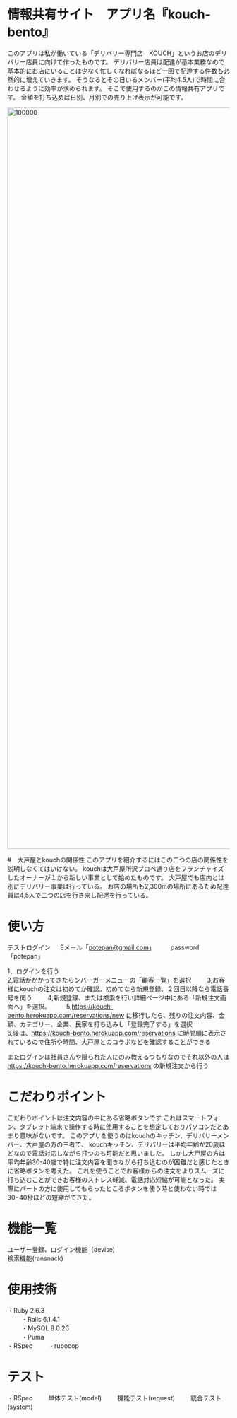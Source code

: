# 情報共有サイト　アプリ名『kouch-bento』
このアプリは私が働いている「デリバリー専門店　KOUCH」というお店のデリバリー店員に向けて作ったものです。
デリバリー店員は配達が基本業務なので基本的にお店にいることは少なく忙しくなればなるほど一回で配達する件数も必然的に増えていきます。
そうなるとその日いるメンバー(平均4.5人)で時間に合わせるように効率が求められます。
そこで使用するのがこの情報共有アプリです。
金額を打ち込めば日別、月別での売り上げ表示が可能です。

<img width="1678" alt="100000" src="https://user-images.githubusercontent.com/77727362/143256417-5da9d9f2-a6b9-43ce-bb8e-d94925c46555.png">

#　大戸屋とkouchの関係性
このアプリを紹介するにはこの二つの店の関係性を説明しなくてはいけない。
kouchは大戸屋所沢プロペ通り店をフランチャイズしたオーナーが１から新しい事業として始めたものです。
大戸屋でも店内とは別にデリバリー事業は行っている。
お店の場所も2,300mの場所にあるため配達員は4,5人で二つの店を行き来し配達を行っている。

# 使い方
テストログイン  　
Eメール「potepan@gmail.com」      　　
password「potepan」  

1、ログインを行う  
2,電話がかかってきたらンバーガーメニューの「顧客一覧」を選択    　　
3,お客様にkouchの注文は初めてか確認。初めてなら新規登録、２回目以降なら電話番号を伺う    　　
4,新規登録、または検索を行い詳細ページ中にある「新規注文画面へ」を選択。  　　
5,https://kouch-bento.herokuapp.com/reservations/new に移行したら、残りの注文内容、金額、カテゴリー、企業、民家を打ち込みし「登録完了する」を選択  
6,後は、https://kouch-bento.herokuapp.com/reservations に時間順に表示されているので住所や時間、大戸屋とのコラボなどを確認することができる  

またログインは社員さんや限られた人にのみ教えるつもりなのでそれ以外の人は
https://kouch-bento.herokuapp.com/reservations の新規注文から行う

# こだわりポイント
こだわりポイントは注文内容の中にある省略ボタンです
これはスマートフォン、タブレット端末で操作する時に使用することを想定しておりパソコンだとあまり意味がないです。
このアプリを使うのはkouchのキッチン、デリバリーメンバー、大戸屋の方の三者で、
kouchキッチン、デリバリーは平均年齢が20歳ほどなので電話対応しながら打つのも可能だと思いました。
しかし大戸屋の方は平均年齢30-40歳で特に注文内容を聞きながら打ち込むのが困難だと感じたときに省略ボタンを考えた。
これを使うことでお客様からの注文をよりスムーズに打ち込むことができお客様のストレス軽減、電話対応短縮が可能となった。
実際にパートの方に使用してもらったところボタンを使う時と使わない時では30−40秒ほどの短縮ができた。

# 機能一覧
ユーザー登録、ログイン機能（devise)  
検索機能(ransnack)  

# 使用技術 
・Ruby 2.6.3<br>        　　
・Rails 6.1.4.1<br>       　　
・MySQL  8.0.26<br>       　　 
・Puma<br>
・RSpec    　　
・rubocop      　　

# テスト
・RSpec    　　
  単体テスト(model)    　　
  機能テスト(request)    　　
  統合テスト(system)    　　

